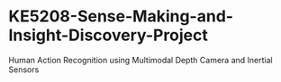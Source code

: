 # KE5208-Sense-Making-and-Insight-Discovery-Project
Human Action Recognition using Multimodal Depth Camera and Inertial Sensors
